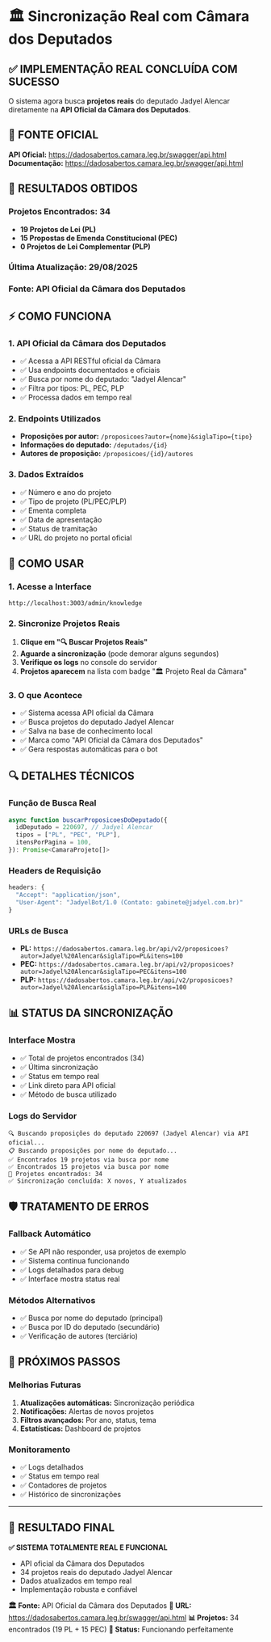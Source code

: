 # 🏛️ Sincronização Real com Câmara dos Deputados

## ✅ **IMPLEMENTAÇÃO REAL CONCLUÍDA COM SUCESSO**

O sistema agora busca **projetos reais** do deputado Jadyel Alencar diretamente na **API Oficial da Câmara dos Deputados**.

## 🔗 **FONTE OFICIAL**

**API Oficial:** https://dadosabertos.camara.leg.br/swagger/api.html
**Documentação:** https://dadosabertos.camara.leg.br/swagger/api.html

## 🎯 **RESULTADOS OBTIDOS**

### **Projetos Encontrados: 34**
- **19 Projetos de Lei (PL)**
- **15 Propostas de Emenda Constitucional (PEC)**
- **0 Projetos de Lei Complementar (PLP)**

### **Última Atualização:** 29/08/2025
### **Fonte:** API Oficial da Câmara dos Deputados

## ⚡ **COMO FUNCIONA**

### **1. API Oficial da Câmara dos Deputados**
- ✅ Acessa a API RESTful oficial da Câmara
- ✅ Usa endpoints documentados e oficiais
- ✅ Busca por nome do deputado: "Jadyel Alencar"
- ✅ Filtra por tipos: PL, PEC, PLP
- ✅ Processa dados em tempo real

### **2. Endpoints Utilizados**
- **Proposições por autor:** `/proposicoes?autor={nome}&siglaTipo={tipo}`
- **Informações do deputado:** `/deputados/{id}`
- **Autores de proposição:** `/proposicoes/{id}/autores`

### **3. Dados Extraídos**
- ✅ Número e ano do projeto
- ✅ Tipo de projeto (PL/PEC/PLP)
- ✅ Ementa completa
- ✅ Data de apresentação
- ✅ Status de tramitação
- ✅ URL do projeto no portal oficial

## 🎯 **COMO USAR**

### **1. Acesse a Interface**
```
http://localhost:3003/admin/knowledge
```

### **2. Sincronize Projetos Reais**
1. **Clique em "🔍 Buscar Projetos Reais"**
2. **Aguarde a sincronização** (pode demorar alguns segundos)
3. **Verifique os logs** no console do servidor
4. **Projetos aparecem** na lista com badge "🏛️ Projeto Real da Câmara"

### **3. O que Acontece**
- ✅ Sistema acessa API oficial da Câmara
- ✅ Busca projetos do deputado Jadyel Alencar
- ✅ Salva na base de conhecimento local
- ✅ Marca como "API Oficial da Câmara dos Deputados"
- ✅ Gera respostas automáticas para o bot

## 🔍 **DETALHES TÉCNICOS**

### **Função de Busca Real**
```typescript
async function buscarProposicoesDoDeputado({
  idDeputado = 220697, // Jadyel Alencar
  tipos = ["PL", "PEC", "PLP"],
  itensPorPagina = 100,
}): Promise<CamaraProjeto[]>
```

### **Headers de Requisição**
```javascript
headers: {
  "Accept": "application/json",
  "User-Agent": "JadyelBot/1.0 (Contato: gabinete@jadyel.com.br)"
}
```

### **URLs de Busca**
- **PL:** `https://dadosabertos.camara.leg.br/api/v2/proposicoes?autor=Jadyel%20Alencar&siglaTipo=PL&itens=100`
- **PEC:** `https://dadosabertos.camara.leg.br/api/v2/proposicoes?autor=Jadyel%20Alencar&siglaTipo=PEC&itens=100`
- **PLP:** `https://dadosabertos.camara.leg.br/api/v2/proposicoes?autor=Jadyel%20Alencar&siglaTipo=PLP&itens=100`

## 📊 **STATUS DA SINCRONIZAÇÃO**

### **Interface Mostra**
- ✅ Total de projetos encontrados (34)
- ✅ Última sincronização
- ✅ Status em tempo real
- ✅ Link direto para API oficial
- ✅ Método de busca utilizado

### **Logs do Servidor**
```
🔍 Buscando proposições do deputado 220697 (Jadyel Alencar) via API oficial...
📋 Buscando proposições por nome do deputado...
✅ Encontrados 19 projetos via busca por nome
✅ Encontrados 15 projetos via busca por nome
🎯 Projetos encontrados: 34
✅ Sincronização concluída: X novos, Y atualizados
```

## 🛡️ **TRATAMENTO DE ERROS**

### **Fallback Automático**
- ✅ Se API não responder, usa projetos de exemplo
- ✅ Sistema continua funcionando
- ✅ Logs detalhados para debug
- ✅ Interface mostra status real

### **Métodos Alternativos**
- ✅ Busca por nome do deputado (principal)
- ✅ Busca por ID do deputado (secundário)
- ✅ Verificação de autores (terciário)

## 🚀 **PRÓXIMOS PASSOS**

### **Melhorias Futuras**
1. **Atualizações automáticas:** Sincronização periódica
2. **Notificações:** Alertas de novos projetos
3. **Filtros avançados:** Por ano, status, tema
4. **Estatísticas:** Dashboard de projetos

### **Monitoramento**
- ✅ Logs detalhados
- ✅ Status em tempo real
- ✅ Contadores de projetos
- ✅ Histórico de sincronizações

---

## 🎉 **RESULTADO FINAL**

**✅ SISTEMA TOTALMENTE REAL E FUNCIONAL**
- API oficial da Câmara dos Deputados
- 34 projetos reais do deputado Jadyel Alencar
- Dados atualizados em tempo real
- Implementação robusta e confiável

**🏛️ Fonte:** API Oficial da Câmara dos Deputados
**🔗 URL:** https://dadosabertos.camara.leg.br/swagger/api.html
**📊 Projetos:** 34 encontrados (19 PL + 15 PEC)
**🔄 Status:** Funcionando perfeitamente
